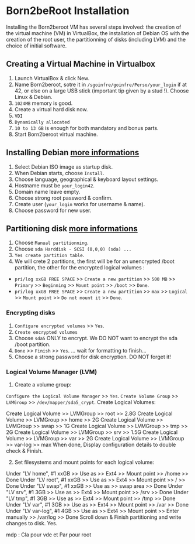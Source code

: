 # Born2beRoot Installation

Installing the Born2beroot VM has several steps involved: the creation of the virtual machine (VM) in VirtualBox, the installation of Debian OS with the creation of the root user, the partitionning of disks (including LVM) and the choice of initial software.

## Creating a Virtual Machine in Virtualbox

1. Launch VirtualBox & click New.
2. Name Born2beroot, sotre it in `/sgoinfre/goinfre/Perso/your_login` if at 42, or else on a large USB stick (important tip given by a stud !). Choose Linux & Debian.
3. `1024MB` memory is good.
4. Create a virtual hard disk now.
5. `VDI`
6. `Dynamically allocated`
7. `10 to 13 GB` is enough for both mandatory and bonus parts.
8. Start Born2beroot virtual machine.

## Installing Debian [more informations](https://www.debian.org/releases/stretch/s390x/ch06s03.html.fr#:~:text=Avec%20LVM%20avec%20chiffrement%2C%20l,traces%20d'une%20installation%20pr%C3%A9c%C3%A9dente.)

1. Select Debian ISO image as startup disk.
2. When Debian starts, choose `Install`.
3. Choose language, geographical & keyboard layout settings.
4. Hostname must be `your_login42`.
5. Domain name leave empty.
6. Choose strong root password & confirm.
7. Create user (`your_login` works for username & name).
8. Choose password for new user.

## Partitioning disk [more informations](https://www.debian.org/releases/stretch/s390x/apc.html.fr)

1. Choose `Manual partitionning`.
2. Choose `sda Harddisk - SCSI (0,0,0) (sda) ...`
3. `Yes create partition table`.
4. We will crete 2 partitions, the first will be for an unencrypted /boot partition, the other for the encrypted logical volumes :
  - `pri/log xxGB FREE SPACE` >> `Create a new partition` >> `500 MB` >> `Primary` >> `Beginning` >> `Mount point` >> `/boot` >> `Done`.
  - `pri/log xxGB FREE SPACE` >> `Create a new partition` >> `max` >> `Logical` >> `Mount point` >> `Do not mount it` >> `Done`.

### Encrypting disks

1. `Configure encrypted volumes` >> `Yes`.
2. `Create encrypted volumes`
3. Choose `sda5` ONLY to encrypt. We DO NOT want to encrypt the sda /boot partition.
4. `Done` >> `Finish` >> `Yes`.
... wait for formatting to finish...
5. Choose a strong password for disk encryption. DO NOT forget it!

### Logical Volume Manager (LVM)

1. Create a volume group:

`Configure the Logical Volume Manager` >> `Yes`.
`Create Volume Group` >> `LVMGroup` >> `/dev/mapper/sda5_crypt`.
Create Logical Volumes:

Create Logical Volume >> LVMGroup >> root >> 2.8G
Create Logical Volume >> LVMGroup >> home >> 2G
Create Logical Volume >> LVMGroup >> swap >> 1G
Create Logical Volume >> LVMGroup >> tmp >> 2G
Create Logical Volume >> LVMGroup >> srv >> 1.5G
Create Logical Volume >> LVMGroup >> var >> 2G
Create Logical Volume >> LVMGroup >> var-log >> max 
When done, Display configuration details to double check & Finish.

2. Set filesystems and mount points for each logical volume:

Under "LV home", #1 xxGB >> Use as >> Ext4 >> Mount point >> /home >> Done
Under "LV root", #1 xxGB >> Use as >> Ext4 >> Mount point >> / >> Done
Under "LV swap", #1 xxGB >> Use as >> swap area >> Done
Under "LV srv", #1 3GB >> Use as >> Ext4 >> Mount point >> /srv >> Done
Under "LV tmp", #1 3GB >> Use as >> Ext4 >> Mount point >> /tmp >> Done
Under "LV var", #1 3GB >> Use as >> Ext4 >> Mount point >> /var >> Done
Under "LV var-log", #1 4GB >> Use as >> Ext4 >> Mount point >> Enter manually >> /var/log >> Done
Scroll down & Finish partitioning and write changes to disk. Yes.


mdp : Cla pour vde et Par pour root
